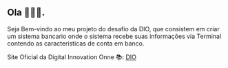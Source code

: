 ## Ola 🙋🏽‍♂️.

Seja Bem-vindo ao meu projeto do desafio da DIO, que consistem em criar um sistema bancario onde o sistema recebe suas informações via Terminal contendo as caracteristicas de conta em banco.

Site Oficial da Digital Innovation Onne 📚: [DIO](https://web.dio.me)
